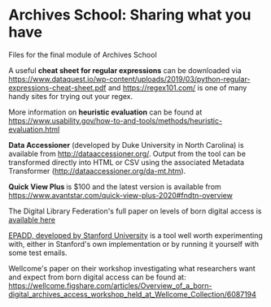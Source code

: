# Archives School: Sharing what you have
Files for the final module of Archives School

A useful <b>cheat sheet for regular expressions</b> can be downloaded via https://www.dataquest.io/wp-content/uploads/2019/03/python-regular-expressions-cheat-sheet.pdf and https://regex101.com/ is one of many handy sites for trying out your regex.

More information on <b>heuristic evaluation</b> can be found at https://www.usability.gov/how-to-and-tools/methods/heuristic-evaluation.html

<b>Data Accessioner</b> (developed by Duke University in North Carolina) is available from http://dataaccessioner.org/. Output from the tool can be transformed directly into HTML or CSV using the associated Metadata Transformer (http://dataaccessioner.org/da-mt.htm).

<b> Quick View Plus </B> is $100 and the latest version is available from https://www.avantstar.com/quick-view-plus-2020#fndtn-overview

The Digital Library Federation's full paper on levels of born digital access is <a href="https://osf.io/hqmy4/">available here</a>

<a href="https://library.stanford.edu/projects/epadd">EPADD, developed by Stanford University</a> is a tool well worth experimenting with, either in Stanford's own implementation or by running it yourself with some test emails.

Wellcome's paper on their workshop investigating what researchers want and expect from born digital access can be found at: https://wellcome.figshare.com/articles/Overview_of_a_born-digital_archives_access_workshop_held_at_Wellcome_Collection/6087194
